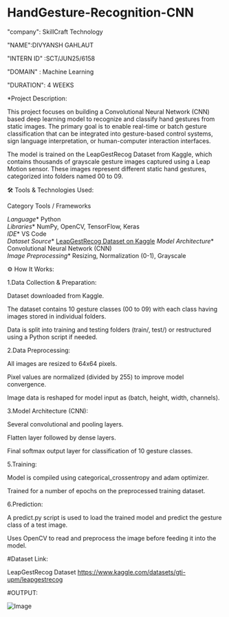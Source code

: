 # HandGesture-Recognition-CNN  

"company": SkillCraft Technology

"NAME":DIVYANSH GAHLAUT

"INTERN ID" :SCT/JUN25/6158

"DOMAIN" : Machine Learning

"DURATION": 4 WEEKS

*Project Description:

This project focuses on building a Convolutional Neural Network (CNN) based deep learning model to recognize and classify hand gestures from static images. The primary goal is to enable real-time or batch gesture classification that can be integrated into gesture-based control systems, sign language interpretation, or human-computer interaction interfaces.

The model is trained on the LeapGestRecog Dataset from Kaggle, which contains thousands of grayscale gesture images captured using a Leap Motion sensor. These images represent different static hand gestures, categorized into folders named 00 to 09.

🛠️ Tools & Technologies Used:

 Category               Tools / Frameworks                                                                       

*Language**             Python                                                                                   
*Libraries**            NumPy, OpenCV, TensorFlow, Keras                                                        
*IDE**                  VS Code                                                                                  
*Dataset Source**       [LeapGestRecog Dataset on Kaggle](https://www.kaggle.com/datasets/gti-upm/leapgestrecog) 
*Model Architecture**   Convolutional Neural Network (CNN)                                                       
*Image Preprocessing**  Resizing, Normalization (0-1), Grayscale   

⚙️ How It Works:

1.Data Collection & Preparation:

Dataset downloaded from Kaggle.

The dataset contains 10 gesture classes (00 to 09) with each class having images stored in individual folders.

Data is split into training and testing folders (train/, test/) or restructured using a Python script if needed.

2.Data Preprocessing:

All images are resized to 64x64 pixels.

Pixel values are normalized (divided by 255) to improve model convergence.

Image data is reshaped for model input as (batch, height, width, channels).

3.Model Architecture (CNN):

Several convolutional and pooling layers.

Flatten layer followed by dense layers.

Final softmax output layer for classification of 10 gesture classes.

5.Training:

Model is compiled using categorical_crossentropy and adam optimizer.

Trained for a number of epochs on the preprocessed training dataset.

6.Prediction:

A predict.py script is used to load the trained model and predict the gesture class of a test image.

Uses OpenCV to read and preprocess the image before feeding it into the model.

#Dataset Link:
 
LeapGestRecog Dataset
https://www.kaggle.com/datasets/gti-upm/leapgestrecog

#OUTPUT:

![Image](https://github.com/user-attachments/assets/c102cf60-1cc3-49d4-8c97-a2f2a52fc708)
